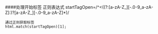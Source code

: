 



####处理开始标签
    正则表达式
    startTagOpen=/^<((?:[a-zA-Z_][\-\.0-9_a-zA-Z]\:)?[a-zA-Z_][\-\.0-9_a-zA-Z]*)/
    
    通过正则获取标签
    html.match(startTagOpen)[1];
    
    
    




